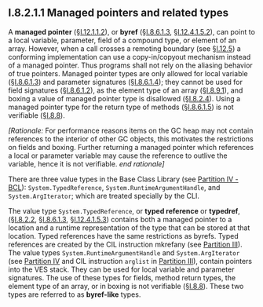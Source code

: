 ## I.8.2.1.1 Managed pointers and related types

A **managed pointer** (§[I.12.1.1.2](i.12.1.1.2-object-reference-and-managed-pointer-types-o-and-ref.md)), or **byref** (§[I.8.6.1.3](#todo-missing-hyperlink), §[I.12.4.1.5.2](i.12.4.1.5.2-by-reference-parameters.md)), can point to a local variable, parameter, field of a compound type, or element of an array. However, when a call crosses a remoting boundary (see §[I.12.5](i.12.5-proxies-and-remoting.md)) a conforming implementation can use a copy-in/copyout mechanism instead of a managed pointer. Thus programs shall not rely on the aliasing behavior of true pointers. Managed pointer types are only allowed for  local variable (§[I.8.6.1.3](#todo-missing-hyperlink)) and parameter signatures (§[I.8.6.1.4](#todo-missing-hyperlink)); they cannot be used for field signatures (§[I.8.6.1.2](#todo-missing-hyperlink)), as the element type of an array (§[I.8.9.1](i.8.9.1-array-types.md)), and boxing a value of managed pointer type is disallowed (§[I.8.2.4](i.8.2.4-boxing-and-unboxing-of-values.md)). Using a managed pointer type for the return type of methods (§[I.8.6.1.5](#todo-missing-hyperlink)) is not verifiable (§[I.8.8](i.8.8-type-safety-and-verification.md)).

_[Rationale:_ For performance reasons items on the GC heap may not contain references to the interior of other GC objects, this motivates the restrictions on fields and boxing. Further returning a managed pointer which references a local or parameter variable may cause the reference to outlive the variable, hence it is not verifiable. _end rationale]_

There are three value types in the Base Class Library (see [Partition IV - BCL](iv.5.3-base-class-library-bcl.md)): `System.TypedReference`, `System.RuntimeArgumentHandle`, and `System.ArgIterator`; which are treated specially by the CLI.

The value type `System.TypedReference`, or **typed reference** or **typedref**, (§[I.8.2.2](i.8.2.2-built-in-value-and-reference-types.md), §[I.8.6.1.3](#todo-missing-hyperlink), §[I.12.4.1.5.3](i.12.4.1.5.3-typed-reference-parameters.md)) contains both a managed pointer to a location and a runtime representation of the type that can be stored at that location. Typed references have the same restrictions as byrefs. Typed references are created by the CIL instruction mkrefany (see [Partition III](iii.4.19-mkrefany.md)). The value types `System.RuntimeArgumentHandle` and `System.ArgIterator` (see [Partition IV](#todo-missing-hyperlink) and CIL instruction `arglist` in [Partition III](iii.3.4-arglist.md)), contain pointers into the VES stack. They can be used for local variable and parameter signatures. The use of these types for fields, method return types, the element type of an array, or in boxing is not verifiable (§[I.8.8](i.8.8-type-safety-and-verification.md)). These two types are referred to as **byref-like** types.

